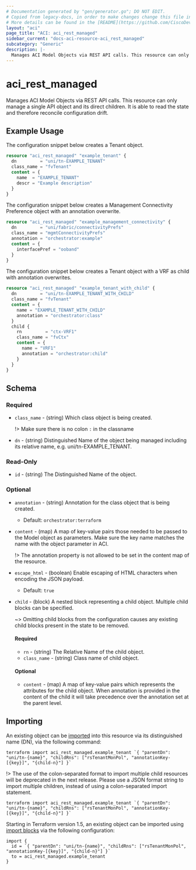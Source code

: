 ```yaml
---
# Documentation generated by "gen/generator.go"; DO NOT EDIT.
# Copied from legacy-docs, in order to make changes change this file in legacy-docs and execute `go generate` from the repository root.
# More details can be found in the [README](https://github.com/CiscoDevNet/terraform-provider-aci/blob/master/README.md).
layout: "aci"
page_title: "ACI: aci_rest_managed"
sidebar_current: "docs-aci-resource-aci_rest_managed"
subcategory: "Generic"
description: |-
  Manages ACI Model Objects via REST API calls. This resource can only manage a single API object and its direct children. It is able to read the state and therefore reconcile configuration drift.
---
```


# aci_rest_managed #

Manages ACI Model Objects via REST API calls. This resource can only manage a single API object and its direct children. It is able to read the state and therefore reconcile configuration drift.

## Example Usage ##

The configuration snippet below creates a Tenant object.

```terraform
resource "aci_rest_managed" "example_tenant" {
  dn         = "uni/tn-EXAMPLE_TENANT"
  class_name = "fvTenant"
  content = {
    name  = "EXAMPLE_TENANT"
    descr = "Example description"
  }
}
```

The configuration snippet below creates a Management Connectivity Preference object with an annotation overwrite.

```terraform
resource "aci_rest_managed" "example_management_connectivity" {
  dn         = "uni/fabric/connectivityPrefs"
  class_name = "mgmtConnectivityPrefs"
  annotation = "orchestrator:example"
  content = {
    interfacePref = "ooband"
  }
}
```

The configuration snippet below creates a Tenant object with a VRF as child with annotation overwrites.

```terraform
resource "aci_rest_managed" "example_tenant_with_child" {
  dn         = "uni/tn-EXAMPLE_TENANT_WITH_CHILD"
  class_name = "fvTenant"
  content = {
    name = "EXAMPLE_TENANT_WITH_CHILD"
    annotation = "orchestrator:class"
  }
  child {
    rn         = "ctx-VRF1"
    class_name = "fvCtx"
    content = {
      name = "VRF1"
      annotation = "orchestrator:child"
    }
  }
}
```

## Schema ##

### Required ###

* `class_name` - (string) Which class object is being created.

  !> Make sure there is no colon `:` in the classname

* `dn` - (string) Distinguished Name of the object being managed including its relative name, e.g. uni/tn-EXAMPLE_TENANT.

### Read-Only ###

* `id` - (string) The Distinguished Name of the object.

### Optional ###

* `annotation` - (string) Annotation for the class object that is being created.
  - Default: `orchestrator:terraform`
* `content` - (map) A map of key-value pairs those needed to be passed to the Model object as parameters. Make sure the key name matches the name with the object parameter in ACI.

  !> The annotation property is not allowed to be set in the content map of the resource.

* `escape_html` - (boolean) Enable escaping of HTML characters when encoding the JSON payload.
  - Default: `true`

* `child` - (block) A nested block representing a child object. Multiple child blocks can be specified.

  ~> Omitting child blocks from the configuration causes any existing child blocks present in the state to be removed.

  #### Required ####

  * `rn` - (string) The Relative Name of the child object.
  * `class_name` - (string) Class name of child object.

  #### Optional ###

  * `content` - (map) A map of key-value pairs which represents the attributes for the child object. When annotation is provided in the content of the child it will take precedence over the annotation set at the parent level.

## Importing ##

An existing object can be [imported](https://www.terraform.io/docs/import/index.html) into this resource via its distinguished name (DN), via the following command:

```
terraform import aci_rest_managed.example_tenant `{ "parentDn": "uni/tn-{name}", "childRns": ["rsTenantMonPol", "annotationKey-[{key}]", "{child-n}"] }`
```

!> The use of the colon-separated format to import multiple child resources will be deprecated in the next release. Please use a JSON format string to import multiple children, instead of using a colon-separated import statement.

```
terraform import aci_rest_managed.example_tenant `{ "parentDn": "uni/tn-{name}", "childRns": ["rsTenantMonPol", "annotationKey-[{key}]", "{child-n}"] }`
```

Starting in Terraform version 1.5, an existing object can be imported using [import blocks](https://developer.hashicorp.com/terraform/language/import) via the following configuration:

```child
import {
  id = `{ "parentDn": "uni/tn-{name}", "childRns": ["rsTenantMonPol", "annotationKey-[{key}]", "{child-n}"] }`
  to = aci_rest_managed.example_tenant
}
```
